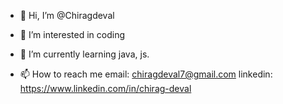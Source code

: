 - 👋 Hi, I’m @Chiragdeval
- 👀 I’m interested in coding  
- 🌱 I’m currently learning java, js.

- 📫 How to reach me
  email: chiragdeval7@gmail.com
  linkedin: https://www.linkedin.com/in/chirag-deval


<!---
Chiragdeval/Chiragdeval is a ✨ special ✨ repository because its `README.md` (this file) appears on your GitHub profile.
You can click the Preview link to take a look at your changes.
--->
